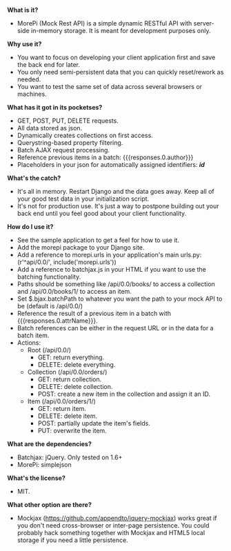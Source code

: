 **What is it?**

- MorePi (Mock Rest API) is a simple dynamic RESTful API with server-side in-memory storage. It is meant for development purposes only.


**Why use it?**

- You want to focus on developing your client application first and save the back end for later.
- You only need semi-persistent data that you can quickly reset/rework as needed.
- You want to test the same set of data across several browsers or machines.

**What has it got in its pocketses?**

- GET, POST, PUT, DELETE requests.
- All data stored as json.
- Dynamically creates collections on first access.
- Querystring-based property filtering.
- Batch AJAX request processing.
- Reference previous items in a batch: {{{responses.0.author}}}
- Placeholders in your json for automatically assigned identifiers: ___id___

**What's the catch?**

- It's all in memory. Restart Django and the data goes away. Keep all of your good test data in your initialization script.
- It's not for production use. It's just a way to postpone building out your back end until you feel good about your client functionality.

**How do I use it?**

- See the sample application to get a feel for how to use it.
- Add the morepi package to your Django site.
- Add a reference to morepi.urls in your application's main urls.py: (r'^api/0.0/', include('morepi.urls'))
- Add a reference to batchjax.js in your HTML if you want to use the batching functionality.
- Paths should be something like /api/0.0/books/ to access a collection and /api/0.0/books/1/ to access an item.
- Set $.bjax.batchPath to whatever you want the path to your mock API to be (default is /api/0.0/)
- Reference the result of a previous item in a batch with {{{responses.0.attrName}}}.
- Batch references can be either in the request URL or in the data for a batch item.
- Actions:
     - Root (/api/0.0/)
          - GET: return everything.
          - DELETE: delete everything.
     - Collection (/api/0.0/orders/)
          - GET: return collection.
          - DELETE: delete collection.
          - POST: create a new item in the collection and assign it an ID.
     - Item (/api/0.0/orders/1/)
          - GET: return item.
          - DELETE: delete item.
          - POST: partially update the item's fields.
          - PUT: overwrite the item.

**What are the dependencies?**

- Batchjax: jQuery. Only tested on 1.6+
- MorePi: simplejson

**What's the license?**

- MIT.

**What other option are there?**

- Mockjax (https://github.com/appendto/jquery-mockjax) works great if you don't need cross-browser or inter-page persistence. You could probably hack something together with Mockjax and HTML5 local storage if you need a little persistence.
